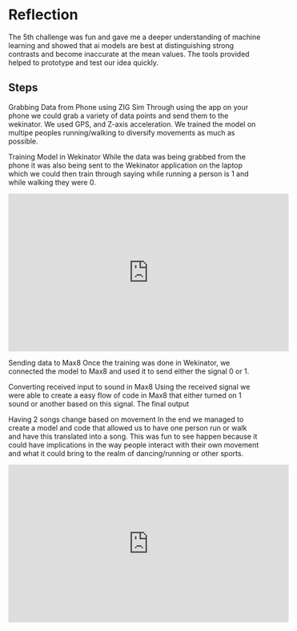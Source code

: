 
# Reflection
The 5th challenge was fun and gave me a deeper understanding of machine learning and showed that ai models are best at distinguishing strong contrasts and become inaccurate at the mean values. The tools provided helped to prototype and test our idea quickly.

## Steps

Grabbing Data from Phone using ZIG Sim
Through using the app on your phone we could grab a variety of data points and send them to the wekinator. We used GPS, and Z-axis acceleration. We trained the model on multipe peoples running/walking to diversify movements as much as possible. 

Training Model in Wekinator
While the data was being grabbed from the phone it was also being sent to the Wekinator application on the laptop which we could then train through saying while running a person is 1 and while walking they were 0.

<iframe width="560" height="315" src="https://youtu.be/6_YGM4k_xKA" title="YouTube video player" frameborder="0" allow="accelerometer; autoplay; clipboard-write; encrypted-media; gyroscope; picture-in-picture; web-share" referrerpolicy="strict-origin-when-cross-origin" allowfullscreen></iframe>


Sending data to Max8
Once the training was done in Wekinator, we connected the model to Max8 and used it to send either the signal 0 or 1. 

Converting received input to sound in Max8
Using the received signal we were able to create a easy flow of code in Max8 that either turned on 1 sound or another based on this signal.
The final output

Having 2 songs change based on movement
In the end we managed to create a model and code that allowed us to have one person run or walk and have this translated into a song. This was fun to see happen because it could have implications in the way people interact with their own movement and what it could bring to the realm of dancing/running or other sports. 


<iframe width="560" height="315" src="https://youtu.be/gc8T83aijoU" title="YouTube video player" frameborder="0" allow="accelerometer; autoplay; clipboard-write; encrypted-media; gyroscope; picture-in-picture; web-share" referrerpolicy="strict-origin-when-cross-origin" allowfullscreen></iframe>
